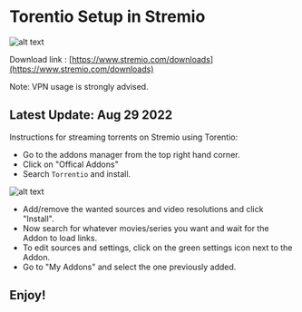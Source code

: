 # Torentio Setup in Stremio

![alt text](https://i.imgur.com/vIZwbSf.png)

Download link : [https://www.stremio.com/downloads](https://www.stremio.com/downloads)

Note: VPN usage is strongly advised.
## Latest Update: Aug 29 2022

Instructions for streaming torrents on Stremio using Torentio:

<p align="left">
  <ul>
    <li>Go to the addons manager from the top right hand corner.</li>
    <li>Click on "Offical Addons"</li>
    <li>Search <code>Torrentio</code> and install.</li>
  </ul>
</p>
  
![alt text](https://i.imgur.com/aHgjaI8.jpeg)

<p align="left">
  <ul>
    <li>Add/remove the wanted sources and video resolutions and click "Install".</li>
    <li>Now search for whatever movies/series you want and wait for the Addon to load links.</li>
    <li>To edit sources and settings, click on the green settings icon next to the Addon.</li>
    <li>Go to "My Addons" and select the one previously added.</li>
  </ul>
</p>

## Enjoy!
